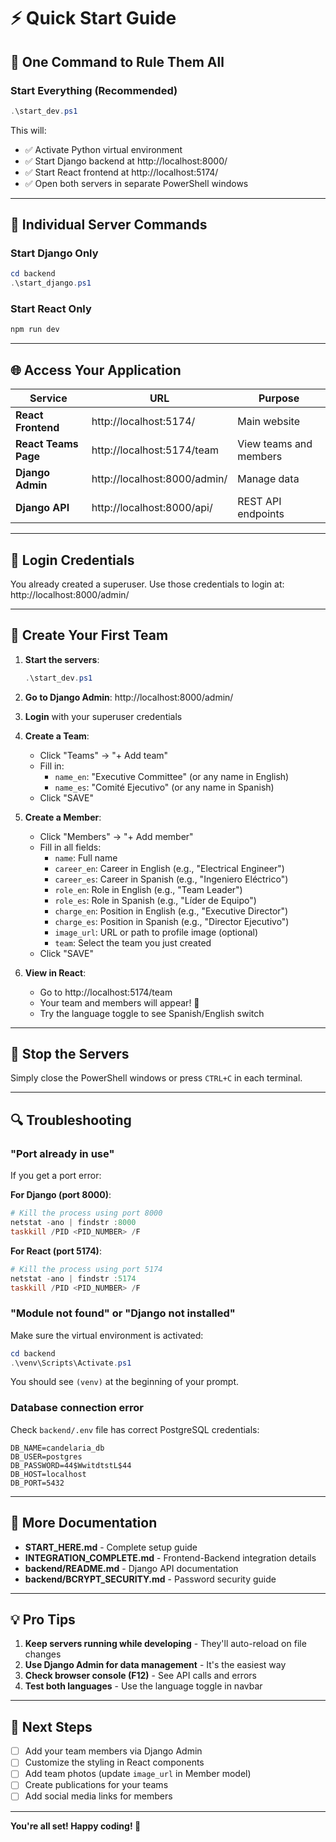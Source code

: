 # ⚡ Quick Start Guide

## 🚀 One Command to Rule Them All

### Start Everything (Recommended)

```powershell
.\start_dev.ps1
```

This will:

- ✅ Activate Python virtual environment
- ✅ Start Django backend at http://localhost:8000/
- ✅ Start React frontend at http://localhost:5174/
- ✅ Open both servers in separate PowerShell windows

---

## 🔧 Individual Server Commands

### Start Django Only

```powershell
cd backend
.\start_django.ps1
```

### Start React Only

```powershell
npm run dev
```

---

## 🌐 Access Your Application

| Service              | URL                          | Purpose                |
| -------------------- | ---------------------------- | ---------------------- |
| **React Frontend**   | http://localhost:5174/       | Main website           |
| **React Teams Page** | http://localhost:5174/team   | View teams and members |
| **Django Admin**     | http://localhost:8000/admin/ | Manage data            |
| **Django API**       | http://localhost:8000/api/   | REST API endpoints     |

---

## 👤 Login Credentials

You already created a superuser. Use those credentials to login at:
http://localhost:8000/admin/

---

## 📝 Create Your First Team

1. **Start the servers**:

   ```powershell
   .\start_dev.ps1
   ```

2. **Go to Django Admin**:
   http://localhost:8000/admin/

3. **Login** with your superuser credentials

4. **Create a Team**:

   - Click "Teams" → "+ Add team"
   - Fill in:
     - `name_en`: "Executive Committee" (or any name in English)
     - `name_es`: "Comité Ejecutivo" (or any name in Spanish)
   - Click "SAVE"

5. **Create a Member**:

   - Click "Members" → "+ Add member"
   - Fill in all fields:
     - `name`: Full name
     - `career_en`: Career in English (e.g., "Electrical Engineer")
     - `career_es`: Career in Spanish (e.g., "Ingeniero Eléctrico")
     - `role_en`: Role in English (e.g., "Team Leader")
     - `role_es`: Role in Spanish (e.g., "Líder de Equipo")
     - `charge_en`: Position in English (e.g., "Executive Director")
     - `charge_es`: Position in Spanish (e.g., "Director Ejecutivo")
     - `image_url`: URL or path to profile image (optional)
     - `team`: Select the team you just created
   - Click "SAVE"

6. **View in React**:
   - Go to http://localhost:5174/team
   - Your team and members will appear! 🎉
   - Try the language toggle to see Spanish/English switch

---

## 🛑 Stop the Servers

Simply close the PowerShell windows or press `CTRL+C` in each terminal.

---

## 🔍 Troubleshooting

### "Port already in use"

If you get a port error:

**For Django (port 8000)**:

```powershell
# Kill the process using port 8000
netstat -ano | findstr :8000
taskkill /PID <PID_NUMBER> /F
```

**For React (port 5174)**:

```powershell
# Kill the process using port 5174
netstat -ano | findstr :5174
taskkill /PID <PID_NUMBER> /F
```

### "Module not found" or "Django not installed"

Make sure the virtual environment is activated:

```powershell
cd backend
.\venv\Scripts\Activate.ps1
```

You should see `(venv)` at the beginning of your prompt.

### Database connection error

Check `backend/.env` file has correct PostgreSQL credentials:

```
DB_NAME=candelaria_db
DB_USER=postgres
DB_PASSWORD=44$WwitdtstL$44
DB_HOST=localhost
DB_PORT=5432
```

---

## 📖 More Documentation

- **START_HERE.md** - Complete setup guide
- **INTEGRATION_COMPLETE.md** - Frontend-Backend integration details
- **backend/README.md** - Django API documentation
- **backend/BCRYPT_SECURITY.md** - Password security guide

---

## 💡 Pro Tips

1. **Keep servers running while developing** - They'll auto-reload on file changes
2. **Use Django Admin for data management** - It's the easiest way
3. **Check browser console (F12)** - See API calls and errors
4. **Test both languages** - Use the language toggle in navbar

---

## 🎯 Next Steps

- [ ] Add your team members via Django Admin
- [ ] Customize the styling in React components
- [ ] Add team photos (update `image_url` in Member model)
- [ ] Create publications for your teams
- [ ] Add social media links for members

---

**You're all set! Happy coding! 🚀**
